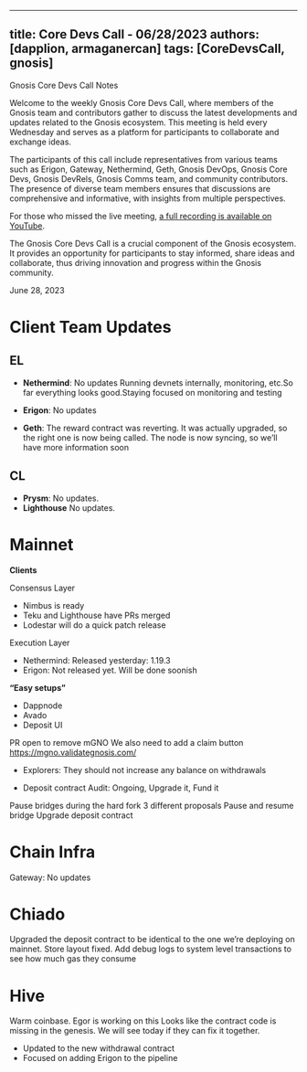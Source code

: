 
---
title: Core Devs Call - 06/28/2023
authors: [dapplion, armaganercan]
tags: [CoreDevsCall, gnosis]
---

Gnosis Core Devs Call Notes

Welcome to the weekly Gnosis Core Devs Call, where members of the Gnosis team and contributors gather to discuss the latest developments and updates related to the Gnosis ecosystem. This meeting is held every Wednesday and serves as a platform for participants to collaborate and exchange ideas.

The participants of this call include representatives from various teams such as Erigon, Gateway, Nethermind, Geth, Gnosis DevOps, Gnosis Core Devs, Gnosis DevRels, Gnosis Comms team, and community contributors. The presence of diverse team members ensures that discussions are comprehensive and informative, with insights from multiple perspectives.

For those who missed the live meeting, [a full recording is available on YouTube](https://youtu.be/zH7kl165USo). 

The Gnosis Core Devs Call is a crucial component of the Gnosis ecosystem. It provides an opportunity for participants to stay informed, share ideas and collaborate, thus driving innovation and progress within the Gnosis community.

June 28, 2023

# Client Team Updates
## EL

* **Nethermind**: No updates Running devnets internally, monitoring, etc.So far everything looks good.Staying focused on monitoring and testing

* **Erigon**: No updates
* **Geth**: The reward contract was reverting. It was actually upgraded, so the right one is now being called. The node is now syncing, so we’ll have more information soon


## CL

* **Prysm**: No updates.
* **Lighthouse** No updates.

# Mainnet

**Clients**

Consensus Layer

* Nimbus is ready
* Teku and Lighthouse have PRs merged
* Lodestar will do a quick patch release

Execution Layer 
* Nethermind: Released yesterday: 1.19.3
* Erigon: Not released yet. Will be done soonish

**“Easy setups”**
* Dappnode
* Avado
* Deposit UI

PR open to remove mGNO
We also need to add a claim button
https://mgno.validategnosis.com/
* Explorers: They should not increase any balance on withdrawals

* Deposit contract
Audit: Ongoing, Upgrade it, Fund it

Pause bridges during the hard fork
3 different proposals
Pause and resume bridge
Upgrade deposit contract

# Chain Infra

Gateway: No updates

# Chiado

Upgraded the deposit contract to be identical to the one we’re deploying on mainnet. Store layout fixed. Add debug logs to system level transactions to see how much gas they consume

# Hive 

Warm coinbase. Egor is working on this
Looks like the contract code is missing in the genesis.
We will see today if they can fix it together.
* Updated to the new withdrawal contract
* Focused on adding Erigon to the pipeline











